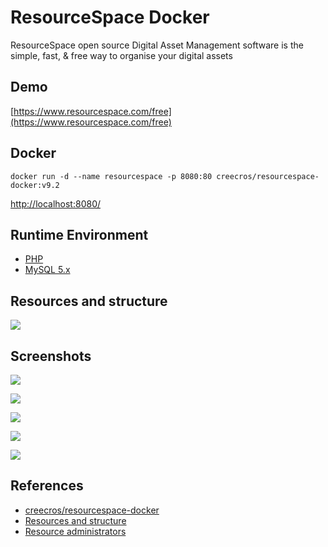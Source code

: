 # ResourceSpace Docker

ResourceSpace open source Digital Asset Management software is the simple, fast, & free way to organise your digital assets

## Demo
[https://www.resourcespace.com/free](https://www.resourcespace.com/free)

## Docker
```
docker run -d --name resourcespace -p 8080:80 creecros/resourcespace-docker:v9.2
```

[http://localhost:8080/](http://localhost:8080/)

## Runtime Environment
- [PHP](https://www.php.net/downloads)
- [MySQL 5.x](http://www.mysql.com/)

## Resources and structure
![](https://www.resourcespace.com/knowledge-base/img/uploaded/_36_177_507_508_87new_elephant___Edited.png)

## Screenshots
![](https://www.resourcespace.com/knowledge-base/img/uploaded/_36_177_507_508_89login.png)

![](https://www.resourcespace.com/img/trial/blanktemplate.png)

![](https://www.resourcespace.com/knowledge-base/img/uploaded/_36_177_507_508_117analytics_new___Edited.png)

![](https://www.resourcespace.com/img/content/enterprise/analytics_example.png)

![](https://www.resourcespace.com/knowledge-base/img/uploaded/_36_177_507_508_166analytics2.png)

## References
- [creecros/resourcespace-docker](https://hub.docker.com/r/creecros/resourcespace-docker)
- [Resources and structure](https://www.resourcespace.com/knowledge-base/resources-and-structure)
- [Resource administrators](https://www.resourcespace.com/knowledge-base/resourceadmin/)